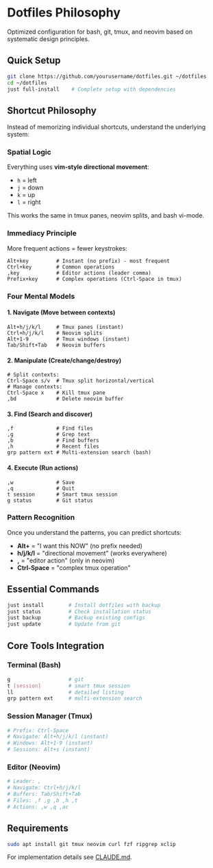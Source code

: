 # Dotfiles Philosophy

Optimized configuration for bash, git, tmux, and neovim based on systematic design principles.

## Quick Setup

```bash
git clone https://github.com/yourusername/dotfiles.git ~/dotfiles
cd ~/dotfiles
just full-install    # Complete setup with dependencies
```

## Shortcut Philosophy

Instead of memorizing individual shortcuts, understand the underlying system:

### **Spatial Logic**
Everything uses **vim-style directional movement**:
- `h` = left
- `j` = down  
- `k` = up
- `l` = right

This works the same in tmux panes, neovim splits, and bash vi-mode.

### **Immediacy Principle**
More frequent actions = fewer keystrokes:
```
Alt+key         # Instant (no prefix) - most frequent
Ctrl+key        # Common operations  
,key            # Editor actions (leader comma)
Prefix+key      # Complex operations (Ctrl-Space in tmux)
```

### **Four Mental Models**

#### **1. Navigate** (Move between contexts)
```
Alt+h/j/k/l     # Tmux panes (instant)
Ctrl+h/j/k/l    # Neovim splits
Alt+1-9         # Tmux windows (instant)
Tab/Shift+Tab   # Neovim buffers
```

#### **2. Manipulate** (Create/change/destroy)
```
# Split contexts:
Ctrl-Space s/v  # Tmux split horizontal/vertical
# Manage contexts:
Ctrl-Space x    # Kill tmux pane
,bd             # Delete neovim buffer
```

#### **3. Find** (Search and discover)
```
,f              # Find files
,g              # Grep text
,b              # Find buffers
,h              # Recent files
grp pattern ext # Multi-extension search (bash)
```

#### **4. Execute** (Run actions)
```
,w              # Save
,q              # Quit
t session       # Smart tmux session
g status        # Git status
```

### **Pattern Recognition**

Once you understand the patterns, you can predict shortcuts:
- **Alt+** = "I want this NOW" (no prefix needed)
- **h/j/k/l** = "directional movement" (works everywhere)  
- **,** = "editor action" (only in neovim)
- **Ctrl-Space** = "complex tmux operation"

## Essential Commands

```bash
just install        # Install dotfiles with backup
just status         # Check installation status  
just backup         # Backup existing configs
just update         # Update from git
```

## Core Tools Integration

### **Terminal (Bash)**
```bash
g                   # git
t [session]         # smart tmux session
ll                  # detailed listing
grp pattern ext     # multi-extension search
```

### **Session Manager (Tmux)**
```bash
# Prefix: Ctrl-Space
# Navigate: Alt+h/j/k/l (instant)
# Windows: Alt+1-9 (instant)
# Sessions: Alt+s (instant)
```

### **Editor (Neovim)**
```bash
# Leader: ,
# Navigate: Ctrl+h/j/k/l
# Buffers: Tab/Shift+Tab
# Files: ,f ,g ,b ,h ,t
# Actions: ,w ,q ,ac
```

## Requirements

```bash
sudo apt install git tmux neovim curl fzf ripgrep xclip
```

For implementation details see [CLAUDE.md](CLAUDE.md).